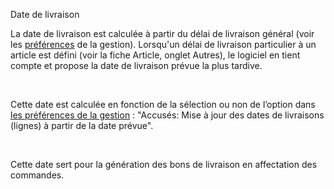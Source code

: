 






Date de livraison




La date de livraison est calculée à partir du délai de livraison général (voir les [préférences](../2-4/OngletVentesAchatsVentes1.htm) de la gestion). Lorsqu'un délai de livraison particulier à un article est défini (voir la fiche Article, onglet Autres), le logiciel en tient compte et propose la date de livraison prévue la plus tardive.


 


Cette date est calculée en fonction de la sélection ou non de l’option dans [les préférences de la gestion](../2-4/OngletVentesAchatsVentes1.htm) : "Accusés: Mise à jour des dates de livraisons (lignes) à partir de la date prévue".


 


Cette date sert pour la génération des bons de livraison en affectation des commandes.


